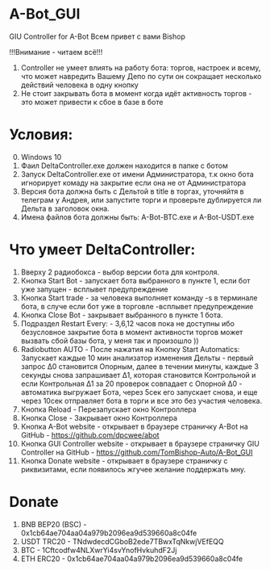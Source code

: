# A-Bot_GUI
GIU Controller for A-Bot
Всем привет с вами Bishop

!!!Внимание - читаем всё!!!
1. Controller не умеет влиять на работу бота: торгов, настроек и всему, что может навредить Вашему Депо по сути он сокращает несколько действий человека в одну кнопку
2. Не стоит закрывать бота в момент когда идёт активность торгов - это может привести к сбое в базе в боте

# Условия:
0. Windows 10
1. Фаил DeltaController.exe должен находится в папке с ботом
2. Запуск DeltaController.exe от имени Администратора, т.к окно бота игнорирует комаду на закрытие если она не от Администратора
3. Версия бота должна быть с Дельтой в title в торгах, уточняйтя в телеграм у Андрея, или запустите торги и проверьте дублируется ли Дельта в заголовок окна.
4. Имена файлов бота должны быть: A-Bot-BTC.exe и A-Bot-USDT.exe

# Что умеет DeltaController:
1. Вверху 2 радиобокса - выбор версии бота для контроля.
2. Кнопка Start Bot - запускает бота выбранного в пункте 1, если бот уже запущен - всплывет предупреждение
3. Кнопка Start trade - за человека выполняет команду -s в терминале бота, в случе если бот уже в торговле -всплывет предупреждение
4. Кнопка Close Bot - закрывает выбранного в пункте 1 бота.
5. Подраздел Restart Every: - 3,6,12 часов пока не доступны ибо безусловное закрытие бота в момент активности торгов может вызвать сбой базы бота, у меня так и произошло ))
6. Radiobutton AUTO - После нажатия на Кнопку Start Automatics: Запускает каждые 10 мин анализатор изменения Дельты - первый запрос Δ0 становится Опорным, далее в течении минуты, каждые 3 секунды снова запрашивает Δ1, которая становится Контрольной и если Контрольная Δ1 за 20 проверок совпадает с Опорной Δ0 - автоматика выгружает Бота, через 5сек его запускает снова, и еще через 10сек отправляет бота в торги и все это без участия человека.
7. Кнопка Reload - Перезапускает окно Контроллера
8. Кнопка Close - Закрывает окно Контроллера
9. Кнопка A-Bot website - открывает в браузере страничку A-Bot на GitHub - https://github.com/dpcwee/abot
10. Кнопка GUI Controller website - открывает в браузере страничку GIU Controller на GitHub - https://github.com/TomBishop-Auto/A-Bot_GUI
11. Кнопка Donate website - открывает в браузере страничку с риквизитами, если появилось жгучее желание поддержать мну. 

# Donate

1. BNB BEP20 (BSC) - 0x1cb64ae704aa04a979b2096ea9d539660a8c04fe
2. USDT TRC20      - TNdwdecdCGboB2ede7TBwxTqNkwjVEfEQQ
3. BTC             - 1Cftcodfw4NLXwrYi4svYnofHvkuhdF2Jj
4. ETH ERC20       - 0x1cb64ae704aa04a979b2096ea9d539660a8c04fe
